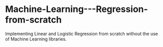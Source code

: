 # Machine-Learning---Regression-from-scratch
Implementing Linear and Logistic Regression from scratch without the use of Machine Learning libraries. 
